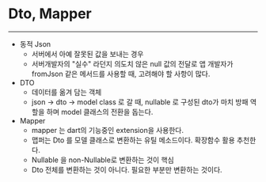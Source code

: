 # Dto, Mapper
<hr>    

- 동적 Json
    - 서버에서 아예 잘못된 값을 보내는 경우
    - 서버개발자의 "실수" 라던지 의도치 않은 null 값의 전달로 앱 개발자가 fromJson 같은 메서드를 사용할 때, 고려해야 할 사항이 많다.
- DTO
    - 데이터를 옮겨 담는 객체
    - json -> dto -> model class 로 갈 때, nullable 로 구성된 dto가 마치 방패 역할을 하며 model 클래스의 전환을 돕는다.
- Mapper
    - mapper 는 dart의 기능중인 extension을 사용한다.
    - 맵퍼는 Dto 를 모델 클래스로 변환하는 유틸 메소드이다.
      확장함수 활용 추천한다.
    - Nullable 을 non-Nullable로 변환하는 것이 핵심 
    - Dto 전체를 변환하는 것이 아니다. 필요한 부분만 변환하는 것이다.